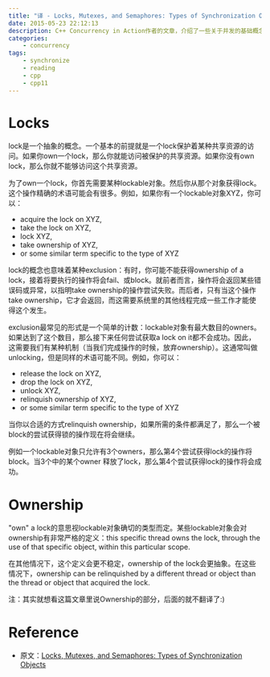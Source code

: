 ```yaml
---
title: "译 - Locks, Mutexes, and Semaphores: Types of Synchronization Objects"
date: 2015-05-23 22:12:13
description: C++ Concurrency in Action作者的文章，介绍了一些关于并发的基础概念：锁、互斥量和信号量。
categories:
    - concurrency
tags:
    - synchronize
    - reading
    - cpp
    - cpp11
---
```


# Locks

lock是一个抽象的概念。一个基本的前提就是一个lock保护着某种共享资源的访问。如果你own一个lock，那么你就能访问被保护的共享资源。如果你没有own lock，那么你就不能够访问这个共享资源。

为了own一个lock，你首先需要某种lockable对象。然后你从那个对象获得lock。这个操作精确的术语可能会有很多。例如，如果你有一个lockable对象XYZ，你可以：

* acquire the lock on XYZ,
* take the lock on XYZ,
* lock XYZ,
* take ownership of XYZ,
* or some similar term specific to the type of XYZ

lock的概念也意味着某种exclusion：有时，你可能不能获得ownership of a lock，接着将要执行的操作将会fail、或block。就前者而言，操作将会返回某些错误码或异常，以指明take ownership的操作尝试失败。而后者，只有当这个操作take ownership，它才会返回，而这需要系统里的其他线程完成一些工作才能使得这个发生。

exclusion最常见的形式是一个简单的计数：lockable对象有最大数目的owners。如果达到了这个数目，那么接下来任何尝试获取a lock on it都不会成功。因此，这需要我们有某种机制（当我们完成操作的时候，放弃ownership）。这通常叫做unlocking，但是同样的术语可能不同。例如，你可以：

* release the lock on XYZ,
* drop the lock on XYZ,
* unlock XYZ,
* relinquish ownership of XYZ,
* or some similar term specific to the type of XYZ

当你以合适的方式relinquish ownership，如果所需的条件都满足了，那么一个被block的尝试获得锁的操作现在将会继续。

例如一个lockable对象只允许有3个owners，那么第4个尝试获得lock的操作将block。当3个中的某个owner 释放了lock，那么第4个尝试获得lock的操作将会成功。

# Ownership

"own" a lock的意思视lockable对象确切的类型而定。某些lockable对象会对ownership有非常严格的定义：this specific thread owns the lock, through the use of that specific object, within this particular scope.

在其他情况下，这个定义会更不稳定，ownership of the lock会更抽象。在这些情况下，ownership can be relinquished by a different thread or object than the thread or object that acquired the lock.

注：其实就想看这篇文章里说Ownership的部分，后面的就不翻译了:)

# Reference

* 原文：[Locks, Mutexes, and Semaphores: Types of Synchronization Objects](https://www.justsoftwaresolutions.co.uk/threading/locks-mutexes-semaphores.html)
